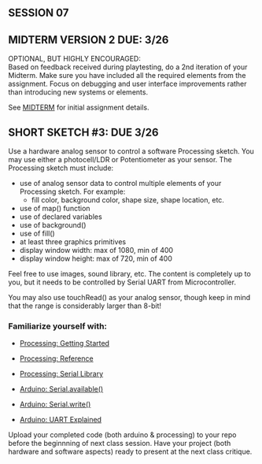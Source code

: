 
## SESSION 07

## MIDTERM VERSION 2 DUE: 3/26

OPTIONAL, BUT HIGHLY ENCOURAGED:        
Based on feedback received during playtesting, do a 2nd iteration of your Midterm. Make sure you have included all the required elements from the assignment. Focus on debugging and user interface improvements rather than introducing new systems or elements.

See [MIDTERM](https://github.com/entertainmenttechnology/Pokorny-MTEC2280_HD11-12-Spring2025/blob/main/assignments/MIDTERM.md) for initial assignment details.

## SHORT SKETCH #3: DUE 3/26
Use a hardware analog sensor to control a software Processing sketch. You may use either a photocell/LDR or Potentiometer as your sensor. The Processing sketch must include:
- use of analog sensor data to control multiple elements of your Processing sketch. For example:
    - fill color, background color, shape size, shape location, etc.
- use of map() function
- use of declared variables
- use of background()
- use of fill()
- at least three graphics primitives
- display window width: max of 1080, min of 400
- display window height: max of 720, min of 400

Feel free to use images, sound library, etc. The content is completely up to you, but it needs to be controlled by Serial UART from Microcontroller.             

You may also use touchRead() as your analog sensor, though keep in mind that the range is considerably larger than 8-bit!

### Familiarize yourself with:

* [Processing: Getting Started](https://processing.org/tutorials/gettingstarted)    

* [Processing: Reference](https://processing.org/reference)

* [Processing: Serial Library](https://processing.org/reference/libraries/serial/index.html)

* [Arduino: Serial.available()](https://docs.arduino.cc/language-reference/en/functions/communication/serial/available/)

* [Arduino: Serial.write()](https://docs.arduino.cc/language-reference/en/functions/communication/serial/write/)

* [Arduino: UART Explained](https://docs.arduino.cc/learn/communication/uart/)

Upload your completed code (both arduino & processing) to your repo before the beginnning of next class session. 
Have your project (both hardware and software aspects) ready to present at the next class critique.
